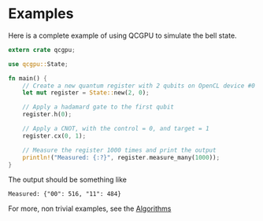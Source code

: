 # Examples

Here is a complete example of using QCGPU to simulate the bell state.

```rust
extern crate qcgpu;

use qcgpu::State;

fn main() {
    // Create a new quantum register with 2 qubits on OpenCL device #0
    let mut register = State::new(2, 0);

    // Apply a hadamard gate to the first qubit
    register.h(0);

    // Apply a CNOT, with the control = 0, and target = 1
    register.cx(0, 1);

    // Measure the register 1000 times and print the output
    println!("Measured: {:?}", register.measure_many(1000));
}
```

The output should be something like 

```shell
Measured: {"00": 516, "11": 484}
```

For more, non trivial examples, see the [Algorithms](../algorithms/algorithms.html)
